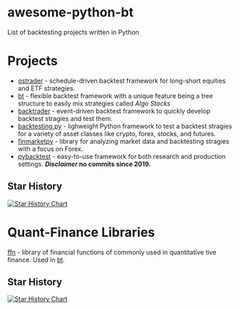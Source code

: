 # awesome-python-bt
List of backtesting projects written in Python

# Projects

- [qstrader](https://github.com/mhallsmoore/qstrader) - schedule-driven backtest framework for long-short equities and ETF strategies.
- [bt](https://github.com/pmorissette/ffn) - flexible backtest framework with a unique feature being a tree structure to easily mix strategies called *Algo Stacks*
- [backtrader](https://github.com/mementum/backtrader) - event-driven backtest framework to quickly develop backtest stragies and test them.
- [backtesting.py](https://github.com/kernc/backtesting.py) - lighweight Python framework to test a backtest stragies for a variety of asset classes like crypto, forex, stocks, and futures.
- [finmarketpy](https://github.com/cuemacro/finmarketpy) - library for analyzing market data and backtesting stragies with a focus on Forex.
- [pybacktest](https://github.com/ematvey/pybacktest) - easy-to-use framework for both research and production settings. ***Disclaimer* no commits since 2019.**

## Star History

[![Star History Chart](https://api.star-history.com/svg?repos=mhallsmoore/qstrader,pmorissette/bt,mementum/backtrader,kernc/backtesting.py,cuemacro/finmarketpy,ematvey/pybacktest&type=Date)](https://star-history.com/#mhallsmoore/qstrader&pmorissette/bt&mementum/backtrader&kernc/backtesting.py&cuemacro/finmarketpy&ematvey/pybacktest&Date)

# Quant-Finance Libraries

[ffn](https://github.com/pmorissette/ffn) - library of financial functions of commonly used in quantitative tive finance. Used in [bt](https://github.com/pmorissette/ffn).

## Star History

[![Star History Chart](https://api.star-history.com/svg?repos=pmorissette/ffn&type=Date)](https://star-history.com/#pmorissette/ffn&Date)
